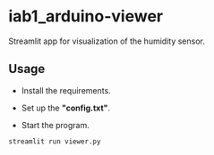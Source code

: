 # iab1_arduino-viewer
Streamlit app for visualization of the humidity sensor.

## Usage
- Install the requirements.

- Set up the **"config.txt"**.

- Start the program.
```
streamlit run viewer.py
```
